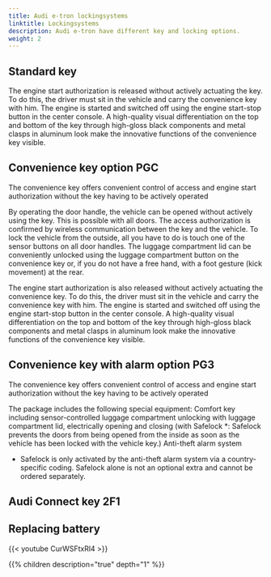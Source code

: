```yaml
---
title: Audi e-tron lockingsystems
linktitle: Lockingsystems
description: Audi e-tron have different key and locking options.
weight: 2
---
```


## Standard key

The engine start authorization is released without actively actuating the key. To do this, the driver must sit in the vehicle and carry the convenience key with him. The engine is started and switched off using the engine start-stop button in the center console. A high-quality visual differentiation on the top and bottom of the key through high-gloss black components and metal clasps in aluminum look make the innovative functions of the convenience key visible.

## Convenience key option PGC

The convenience key offers convenient control of access and engine start authorization without the key having to be actively operated

By operating the door handle, the vehicle can be opened without actively using the key. This is possible with all doors. The access authorization is confirmed by wireless communication between the key and the vehicle. To lock the vehicle from the outside, all you have to do is touch one of the sensor buttons on all door handles. The luggage compartment lid can be conveniently unlocked using the luggage compartment button on the convenience key or, if you do not have a free hand, with a foot gesture (kick movement) at the rear.

The engine start authorization is also released without actively actuating the convenience key. To do this, the driver must sit in the vehicle and carry the convenience key with him. The engine is started and switched off using the engine start-stop button in the center console. A high-quality visual differentiation on the top and bottom of the key through high-gloss black components and metal clasps in aluminum look make the innovative functions of the convenience key visible.

## Convenience key with alarm option PG3

The convenience key offers convenient control of access and engine start authorization without the key having to be actively operated

The package includes the following special equipment:
Comfort key including sensor-controlled luggage compartment unlocking with luggage compartment lid, electrically opening and closing (with Safelock *: Safelock prevents the doors from being opened from the inside as soon as the vehicle has been locked with the vehicle key.)
Anti-theft alarm system

* Safelock is only activated by the anti-theft alarm system via a country-specific coding. Safelock alone is not an optional extra and cannot be ordered separately.

## Audi Connect key 2F1



## Replacing battery

{{< youtube CurWSFtxRl4 >}}

{{% children description="true" depth="1" %}}
